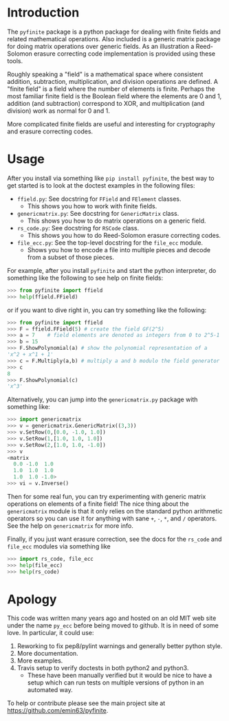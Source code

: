 
# Introduction

The `pyfinite` package is a python package for dealing with finite
fields and related mathematical operations. Also included is a generic
matrix package for doing matrix operations over generic fields. As an
illustration a Reed-Solomon erasure correcting code implementation is
provided using these tools.

Roughly speaking a "field" is a mathematical space where consistent
addition, subtraction, multiplication, and division operations are
defined. A "finite field" is a field where the number of elements is
finite. Perhaps the most familiar finite field is the Boolean field
where the elements are 0 and 1, addition (and subtraction) correspond
to XOR, and multiplication (and division) work as normal for 0 and 1.

More complicated finite fields are useful and interesting for
cryptography and erasure correcting codes.

# Usage

After you install via something like `pip install pyfinite`, the best way to get started is to look at the doctest examples in the following files:

  - `ffield.py`: See docstring for `FField` and `FElement` classes.
	- This shows you how to work with finite fields.
  - `genericmatrix.py`: See docstring for `GenericMatrix` class.
	- This shows you how to do matrix operations on a generic field.
  - `rs_code.py`: See docstring for `RSCode` class.
	- This shows you how to do Reed-Solomon erasure correcting codes.
  - `file_ecc.py`: See the top-level docstring for the `file_ecc` module.
    - Shows you how to encode a file into multiple pieces and decode from a subset of those pieces.
	
For example, after you install `pyfinite` and start the python
interpreter, do something like the following to see help on finite
fields:

```python
>>> from pyfinite import ffield
>>> help(ffield.FField)
```

or if you want to dive right in, you can try something like
the following:
```python
>>> from pyfinite import ffield
>>> F = ffield.FField(5) # create the field GF(2^5)
>>> a = 7    # field elements are denoted as integers from 0 to 2^5-1
>>> b = 15
>>> F.ShowPolynomial(a) # show the polynomial representation of a
'x^2 + x^1 + 1'
>>> c = F.Multiply(a,b) # multiply a and b modulo the field generator
>>> c
8
>>> F.ShowPolynomial(c)
'x^3'
```

Alternatively, you can jump into the `genericmatrix.py` package with
something like:
```python
>>> import genericmatrix
>>> v = genericmatrix.GenericMatrix((3,3))
>>> v.SetRow(0,[0.0, -1.0, 1.0])
>>> v.SetRow(1,[1.0, 1.0, 1.0])
>>> v.SetRow(2,[1.0, 1.0, -1.0])
>>> v
<matrix
  0.0 -1.0  1.0
  1.0  1.0  1.0
  1.0  1.0 -1.0>
>>> vi = v.Inverse()
```

Then for some real fun, you can try experimenting with generic matrix
operations on elements of a finite field! The nice thing about the
`genericmatrix` module is that it only relies on the standard python
arithmetic operators so you can use it for anything with sane `+`,
`-`, `*`, and `/` operators. See the help on `genericmatrix` for more
info.

Finally, if you just want erasure correction, see the docs for
the `rs_code` and `file_ecc` modules via something like
```python
>>> import rs_code, file_ecc
>>> help(file_ecc)
>>> help(rs_code)
```


# Apology

This code was written many years ago and hosted on an old MIT web site
under the name `py_ecc` before being moved to github. It is in need of
some love. In particular, it could use:

  1. Reworking to fix pep8/pylint warnings and generally better python style.
  2. More documentation.
  3. More examples.
  4. Travis setup to verify doctests in both python2 and python3.
	 - These have been manually verified but it would be nice to have a setup which can run tests on multiple versions of python in an automated way.

To help or contribute please see the main project site at https://github.com/emin63/pyfinite.
